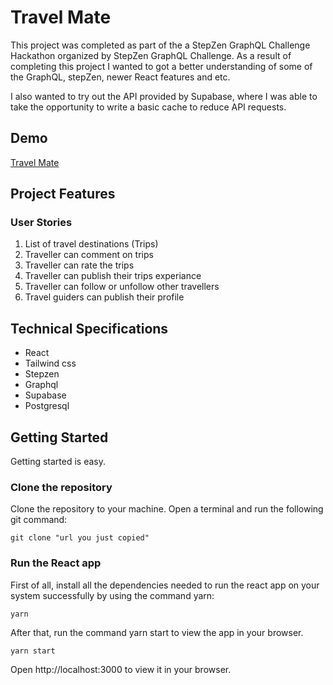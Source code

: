 # Travel Mate

This project was completed as part of the a StepZen GraphQL Challenge Hackathon organized by StepZen GraphQL Challenge. As a result of completing this project I wanted to got a better understanding of some of the GraphQL, stepZen, newer React features and etc.

I also wanted to try out the API provided by Supabase, where I was able to take the opportunity to write a basic cache to reduce API requests.

## Demo

[Travel Mate](https://travel-mate-tau.vercel.app/)

## Project Features

### User Stories

1. List of travel destinations (Trips)
2. Traveller can comment on trips
3. Traveller can rate the trips
4. Traveller can publish their trips experiance
5. Traveller can follow or unfollow other travellers
6. Travel guiders can publish their profile

## Technical Specifications

- React
- Tailwind css
- Stepzen
- Graphql
- Supabase
- Postgresql

## Getting Started

Getting started is easy.

### Clone the repository

Clone the repository to your machine. Open a terminal and run the following git command:

```
git clone "url you just copied"
```

### Run the React app

First of all, install all the dependencies needed to run the react app on your system successfully by using the command yarn:

```
yarn
```

After that, run the command yarn start to view the app in your browser.

```
yarn start
```

Open http://localhost:3000 to view it in your browser.
